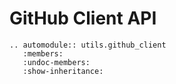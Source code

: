 # GitHub Client API

```{eval-rst}
.. automodule:: utils.github_client
   :members:
   :undoc-members:
   :show-inheritance:
```
